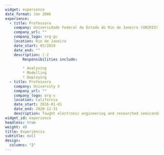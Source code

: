 ```yaml
---
widget: experience
date_format: Jan 2006
experience:
  - title: Professora
    company: Universidade Federal do Estado do Rio de Janeiro (UNIRIO)
    company_url: ""
    company_logo: org-gc
    location: Rio de Janeiro
    date_start: 05/2019
    date_end: ""
    description: |-2
        Responsibilities include:
        
        * Analysing
        * Modelling
        * Deploying
  - title: Professora
    company: University X
    company_url: ""
    company_logo: org-x
    location: California
    date_start: 2016-01-01
    date_end: 2020-12-31
    description: Taught electronic engineering and researched semiconductor physics.
widget_id: experience
headless: true
weight: 40
title: Experiência
subtitle: null
design:
  columns: "2"
---
```

